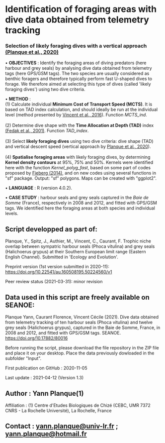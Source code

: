 # Identification of foraging areas with dive data obtained from telemetry tracking
### Selection of likely foraging dives with a vertical approach [(Planque et al., 2020)](https://doi.org/10.1007/s00227-019-3636-8)
• **OBJECTIVES** : Identify the foraging areas of diving predators (here harbour and grey seals) by analysing dive data obtained from telemetry tags (here GPS/GSM tags). The two species are usually considered as benthic foragers and therefore typically perform fast U-shaped dives to forage. We therefore aimed at selecting this type of dives (called 'likely foraging dives') using two dive criteria.

• **METHOD** : 
<br>(1) Calculate individual **Minimum Cost of Transport Speed (MCTS)**. It is based on TAD index calculation, and should ideally be run at the individual level (method presented by [Vincent et al., 2016](https://doi.org/10.1093/icesjms/fsw102)). Function *MCTS_ind*. </br>
<br>(2) Determine dive shape with the **Time Allocation at Depth (TAD)** index [(Fedak et al., 2001)](https://doi.org/10.1111/j.1748-7692.2001.tb00982.x). Function *TAD_index*.</br>
<br>(3) Select **likely foraging dives** using two dive criteria: dive shape (TAD) and vertical descent speed (vertical approach by [Planque et al., 2020](https://doi.org/10.1007/s00227-019-3636-8)).</br>
<br>(4) **Spatialise foraging areas** with likely foraging dives, by determining **Kernel density contours** at 95%, 75% and 50%. Kernels were identified here with the function *Kernel_polyg_fast*, based on some part of codes proposed by [Fieberg (2014)](http://dx.doi.org/10.13020/D6G59W), and on new codes using several functions in "sf" package. Output: "sf" polygons. Maps can be created with "ggplot2".</br>

• **LANGUAGE** : R (version 4.0.2).

• **CASE STUDY** : harbour seals and grey seals captured in the *Baie de Somme* (France), respectively in 2008 and 2012, and fitted with GPS/GSM tags. We identified here the foraging areas at both species and individual levels.

## Script developped as part of: 
Planque, Y., Spitz, J., Authier, M., Vincent, C., Caurant, F. Trophic niche overlap between sympatric harbour seals (Phoca vitulina) and grey seals (Halichoerus grypus) at their Southern European limit range (Eastern English Channel). Submitted in 'Ecology and Evolution'.

Preprint version (1st version submitted in 2020-11): https://doi.org/10.22541/au.160508195.50224560/v1

Peer review status (2021-03-31): minor revision

## Data used in this script are freely available on SEANOE:
Planque Yann, Caurant Florence, Vincent Cécile (2021). Dive data obtained from telemetry tracking of ten harbour seals (Phoca vitulina) and twelve grey seals (Halichoerus grypus), captured in the Baie de Somme, France, in 2008 and 2012, and fitted with GPS/GSM tags. SEANOE. https://doi.org/10.17882/80016

Before running the script, please download the file repository in the ZIP file and place it on your desktop. Place the data previously dowloaded in the subfolder "Input".

First publication on GitHub : 2020-11-05

Last update : 2021-04-12 (Version 1.3)

## Author : Yann Planque(1)
 Affiliation :
    (1) Centre d'Etudes Biologiques de Chizé (CEBC, UMR 7372 CNRS - La Rochelle Université), La Rochelle, France

## Contact : yann.planque@univ-lr.fr ; yann.planque@hotmail.fr
